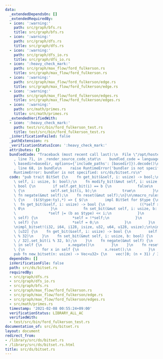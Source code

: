 ```yaml
---
data:
  _extendedDependsOn: []
  _extendedRequiredBy:
  - icon: ':warning:'
    path: src/graph/bfs.rs
    title: src/graph/bfs.rs
  - icon: ':warning:'
    path: src/graph/dfs.rs
    title: src/graph/dfs.rs
  - icon: ':warning:'
    path: src/graph/dfs_io.rs
    title: src/graph/dfs_io.rs
  - icon: ':heavy_check_mark:'
    path: src/graph/max_flow/ford_fulkerson.rs
    title: src/graph/max_flow/ford_fulkerson.rs
  - icon: ':warning:'
    path: src/graph/max_flow/ford_fulkerson/edge.rs
    title: src/graph/max_flow/ford_fulkerson/edge.rs
  - icon: ':warning:'
    path: src/graph/max_flow/ford_fulkerson/edges.rs
    title: src/graph/max_flow/ford_fulkerson/edges.rs
  - icon: ':warning:'
    path: src/math/primes.rs
    title: src/math/primes.rs
  _extendedVerifiedWith:
  - icon: ':heavy_check_mark:'
    path: test/src/bin/ford_fulkerson_test.rs
    title: test/src/bin/ford_fulkerson_test.rs
  _isVerificationFailed: false
  _pathExtension: rs
  _verificationStatusIcon: ':heavy_check_mark:'
  attributes: {}
  bundledCode: "Traceback (most recent call last):\n  File \"/opt/hostedtoolcache/Python/3.9.1/x64/lib/python3.9/site-packages/onlinejudge_verify/documentation/build.py\"\
    , line 71, in _render_source_code_stat\n    bundled_code = language.bundle(stat.path,\
    \ basedir=basedir, options={'include_paths': [basedir]}).decode()\n  File \"/opt/hostedtoolcache/Python/3.9.1/x64/lib/python3.9/site-packages/onlinejudge_verify/languages/user_defined.py\"\
    , line 68, in bundle\n    raise RuntimeError('bundler is not specified: {}'.format(path.as_posix()))\n\
    RuntimeError: bundler is not specified: src/ds/bitset.rs\n"
  code: "pub trait BitSet {\n    fn get_bit(&self, i: usize) -> bool;\n    fn set_bit(&mut\
    \ self, i: usize, b: bool);\n    fn modify_bit(&mut self, i: usize, b: bool) ->\
    \ bool {\n        if self.get_bit(i) == b {\n            false\n        } else\
    \ {\n            self.set_bit(i, b);\n            true\n        }\n    }\n   \
    \ fn negate(&mut self);\n    fn reset(&mut self);\n}\n\nmacro_rules! impl_bitset\
    \ {\n    ($($type:ty),*) => { $(\n        impl BitSet for $type {\n          \
    \  fn get_bit(&self, i: usize) -> bool {\n                ((*self >> i) & 1) !=\
    \ 0\n            }\n            fn set_bit(&mut self, i: usize, b: bool) {\n \
    \               *self |= (b as $type) << i;\n            }\n            fn negate(&mut\
    \ self) {\n                *self = !*self;\n            }\n            fn reset(&mut\
    \ self) {\n                *self = 0;\n            }\n        }\n    )* };\n}\n\
    \nimpl_bitset!(i32, i64, i128, isize, u32, u64, u128, usize);\n\nimpl BitSet for\
    \ [u32] {\n    fn get_bit(&self, i: usize) -> bool {\n        self[i / 32].get_bit(i\
    \ % 32)\n    }\n    fn set_bit(&mut self, i: usize, b: bool) {\n        self[i\
    \ / 32].set_bit(i % 32, b);\n    }\n    fn negate(&mut self) {\n        for x\
    \ in self {\n            x.negate()\n        }\n    }\n    fn reset(&mut self)\
    \ {\n        for x in self {\n            x.reset();\n        }\n    }\n}\n\n\
    pub fn new_bitset(n: usize) -> Vec<u32> {\n    vec![0; (n + 31) / 32]\n}\n"
  dependsOn: []
  isVerificationFile: false
  path: src/ds/bitset.rs
  requiredBy:
  - src/graph/dfs.rs
  - src/graph/dfs_io.rs
  - src/graph/bfs.rs
  - src/graph/max_flow/ford_fulkerson.rs
  - src/graph/max_flow/ford_fulkerson/edge.rs
  - src/graph/max_flow/ford_fulkerson/edges.rs
  - src/math/primes.rs
  timestamp: '2021-02-08 00:55:24+09:00'
  verificationStatus: LIBRARY_ALL_AC
  verifiedWith:
  - test/src/bin/ford_fulkerson_test.rs
documentation_of: src/ds/bitset.rs
layout: document
redirect_from:
- /library/src/ds/bitset.rs
- /library/src/ds/bitset.rs.html
title: src/ds/bitset.rs
---
```

